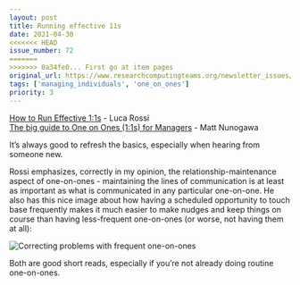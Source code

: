 ```yaml
---
layout: post
title: Running effective 11s
date: 2021-04-30
<<<<<<< HEAD
issue_number: 72
=======
>>>>>>> 0a34fe0... First go at item pages
original_url: https://www.researchcomputingteams.org/newsletter_issues/0072
tags: ['managing_individuals', 'one_on_ones']
priority: 3
---
```


<!-- markdownlint-disable MD033 -->
<!-- markdownlint-disable MD041 -->
<!-- markdownlint-disable MD049 -->

[How to Run Effective 1:1s](https://refactoring.fm/p/how-to-run-effective-11s-) - Luca Rossi<br/>
[The big guide to One on Ones (1:1s) for Managers](https://amattn.com/p/the_big_guide_to_one_on_ones_1_1s_for_managers.html) - Matt Nunogawa

It’s always good to refresh the basics, especially when hearing from someone new.

Rossi emphasizes, correctly in my opinion, the relationship-maintenance aspect of one-on-ones - maintaining the lines of communication is at least as important as what is communicated in any particular one-on-one.  He also has this nice image about how having a scheduled opportunity to touch base frequently makes it much easier to make nudges and keep things on course than having less-frequent one-on-ones (or worse, not having them at all):

![Correcting problems with frequent one-on-ones](https://cdn.substack.com/image/fetch/w_1456,c_limit,f_auto,q_auto:good,fl_progressive:steep/https%3A%2F%2Fbucketeer-e05bbc84-baa3-437e-9518-adb32be77984.s3.amazonaws.com%2Fpublic%2Fimages%2F6813741e-0e90-4c84-928b-8a8b342a5a7a_1878x1252.png)

Both are good short reads, especially if you’re not already doing routine one-on-ones.
